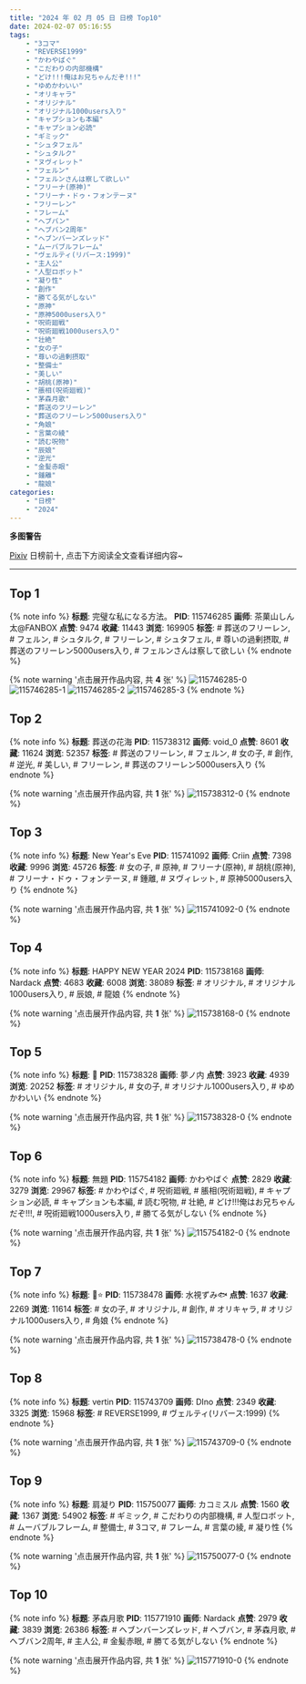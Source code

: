 ```yaml
---
title: "2024 年 02 月 05 日 日榜 Top10"
date: 2024-02-07 05:16:55
tags:
    - "3コマ"
    - "REVERSE1999"
    - "かわやばぐ"
    - "こだわりの内部機構"
    - "どけ!!!俺はお兄ちゃんだぞ!!!"
    - "ゆめかわいい"
    - "オリキャラ"
    - "オリジナル"
    - "オリジナル1000users入り"
    - "キャプションも本編"
    - "キャプション必読"
    - "ギミック"
    - "シュタフェル"
    - "シュタルク"
    - "ヌヴィレット"
    - "フェルン"
    - "フェルンさんは察して欲しい"
    - "フリーナ(原神)"
    - "フリーナ・ドゥ・フォンテーヌ"
    - "フリーレン"
    - "フレーム"
    - "ヘブバン"
    - "ヘブバン2周年"
    - "ヘブンバーンズレッド"
    - "ムーバブルフレーム"
    - "ヴェルティ(リバース:1999)"
    - "主人公"
    - "人型ロボット"
    - "凝り性"
    - "創作"
    - "勝てる気がしない"
    - "原神"
    - "原神5000users入り"
    - "呪術廻戦"
    - "呪術廻戦1000users入り"
    - "壮絶"
    - "女の子"
    - "尊いの過剰摂取"
    - "整備士"
    - "美しい"
    - "胡桃(原神)"
    - "脹相(呪術廻戦)"
    - "茅森月歌"
    - "葬送のフリーレン"
    - "葬送のフリーレン5000users入り"
    - "角娘"
    - "言葉の綾"
    - "読む呪物"
    - "辰娘"
    - "逆光"
    - "金髪赤眼"
    - "鍾離"
    - "龍娘"
categories:
    - "日榜"
    - "2024"
---
```


<i class="fa fa-triangle-exclamation"></i>**多图警告**<i class="fa fa-triangle-exclamation"></i>

[Pixiv](https://www.pixiv.net/) 日榜前十, 点击下方阅读全文查看详细内容~

<!-- more -->

---

## Top 1

{% note info %}
**标题**: 完璧な私になる方法。
**PID**: 115746285 **画师**: 茶菓山しん太@FANBOX
**点赞**: 9474 **收藏**: 11443 **浏览**: 169905
**标签**: # 葬送のフリーレン, # フェルン, # シュタルク, # フリーレン, # シュタフェル, # 尊いの過剰摂取, # 葬送のフリーレン5000users入り, # フェルンさんは察して欲しい
{% endnote %}

{% note warning '点击展开作品内容, 共 **4** 张' %}
![115746285-0](https://i.pixiv.re/img-original/img/2024/02/04/07/31/03/115746285_p0.jpg)
![115746285-1](https://i.pixiv.re/img-original/img/2024/02/04/07/31/03/115746285_p1.jpg)
![115746285-2](https://i.pixiv.re/img-original/img/2024/02/04/07/31/03/115746285_p2.jpg)
![115746285-3](https://i.pixiv.re/img-original/img/2024/02/04/07/31/03/115746285_p3.jpg)
{% endnote %}

## Top 2

{% note info %}
**标题**: 葬送の花海
**PID**: 115738312 **画师**: void_0
**点赞**: 8601 **收藏**: 11624 **浏览**: 52357
**标签**: # 葬送のフリーレン, # フェルン, # 女の子, # 創作, # 逆光, # 美しい, # フリーレン, # 葬送のフリーレン5000users入り
{% endnote %}

{% note warning '点击展开作品内容, 共 **1** 张' %}
![115738312-0](https://i.pixiv.re/img-original/img/2024/02/04/00/01/06/115738312_p0.jpg)
{% endnote %}

## Top 3

{% note info %}
**标题**: New Year's Eve
**PID**: 115741092 **画师**: Criin
**点赞**: 7398 **收藏**: 9996 **浏览**: 45726
**标签**: # 女の子, # 原神, # フリーナ(原神), # 胡桃(原神), # フリーナ・ドゥ・フォンテーヌ, # 鍾離, # ヌヴィレット, # 原神5000users入り
{% endnote %}

{% note warning '点击展开作品内容, 共 **1** 张' %}
![115741092-0](https://i.pixiv.re/img-original/img/2024/02/04/01/21/49/115741092_p0.png)
{% endnote %}

## Top 4

{% note info %}
**标题**: HAPPY NEW YEAR 2024
**PID**: 115738168 **画师**: Nardack
**点赞**: 4683 **收藏**: 6008 **浏览**: 38089
**标签**: # オリジナル, # オリジナル1000users入り, # 辰娘, # 龍娘
{% endnote %}

{% note warning '点击展开作品内容, 共 **1** 张' %}
![115738168-0](https://i.pixiv.re/img-original/img/2024/02/04/08/00/40/115738168_p0.jpg)
{% endnote %}

## Top 5

{% note info %}
**标题**: 👹
**PID**: 115738328 **画师**: 夢ノ内
**点赞**: 3923 **收藏**: 4939 **浏览**: 20252
**标签**: # オリジナル, # 女の子, # オリジナル1000users入り, # ゆめかわいい
{% endnote %}

{% note warning '点击展开作品内容, 共 **1** 张' %}
![115738328-0](https://i.pixiv.re/img-original/img/2024/02/04/13/32/58/115738328_p0.jpg)
{% endnote %}

## Top 6

{% note info %}
**标题**: 無題
**PID**: 115754182 **画师**: かわやばぐ
**点赞**: 2829 **收藏**: 3279 **浏览**: 29967
**标签**: # かわやばぐ, # 呪術廻戦, # 脹相(呪術廻戦), # キャプション必読, # キャプションも本編, # 読む呪物, # 壮絶, # どけ!!!俺はお兄ちゃんだぞ!!!, # 呪術廻戦1000users入り, # 勝てる気がしない
{% endnote %}

{% note warning '点击展开作品内容, 共 **1** 张' %}
![115754182-0](https://i.pixiv.re/img-original/img/2024/02/04/14/29/13/115754182_p0.jpg)
{% endnote %}

## Top 7

{% note info %}
**标题**: 🦄⭐️
**PID**: 115738478 **画师**: 水視ずみ🐟
**点赞**: 1637 **收藏**: 2269 **浏览**: 11614
**标签**: # 女の子, # オリジナル, # 創作, # オリキャラ, # オリジナル1000users入り, # 角娘
{% endnote %}

{% note warning '点击展开作品内容, 共 **1** 张' %}
![115738478-0](https://i.pixiv.re/img-original/img/2024/02/04/00/02/36/115738478_p0.jpg)
{% endnote %}

## Top 8

{% note info %}
**标题**: vertin
**PID**: 115743709 **画师**: DIno
**点赞**: 2349 **收藏**: 3325 **浏览**: 15968
**标签**: # REVERSE1999, # ヴェルティ(リバース:1999)
{% endnote %}

{% note warning '点击展开作品内容, 共 **1** 张' %}
![115743709-0](https://i.pixiv.re/img-original/img/2024/02/04/03/41/40/115743709_p0.jpg)
{% endnote %}

## Top 9

{% note info %}
**标题**: 肩凝り
**PID**: 115750077 **画师**: カコミスル
**点赞**: 1560 **收藏**: 1367 **浏览**: 54902
**标签**: # ギミック, # こだわりの内部機構, # 人型ロボット, # ムーバブルフレーム, # 整備士, # 3コマ, # フレーム, # 言葉の綾, # 凝り性
{% endnote %}

{% note warning '点击展开作品内容, 共 **1** 张' %}
![115750077-0](https://i.pixiv.re/img-original/img/2024/02/04/17/43/00/115750077_p0.jpg)
{% endnote %}

## Top 10

{% note info %}
**标题**: 茅森月歌
**PID**: 115771910 **画师**: Nardack
**点赞**: 2979 **收藏**: 3839 **浏览**: 26386
**标签**: # ヘブンバーンズレッド, # ヘブバン, # 茅森月歌, # ヘブバン2周年, # 主人公, # 金髪赤眼, # 勝てる気がしない
{% endnote %}

{% note warning '点击展开作品内容, 共 **1** 张' %}
![115771910-0](https://i.pixiv.re/img-original/img/2024/02/05/00/00/10/115771910_p0.png)
{% endnote %}
